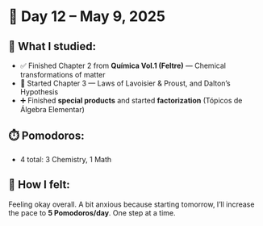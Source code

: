 # 📅 Day 12 – May 9, 2025

## 📘 What I studied:
- ✅ Finished Chapter 2 from **Química Vol.1 (Feltre)** — Chemical transformations of matter  
- 🔬 Started Chapter 3 — Laws of Lavoisier & Proust, and Dalton’s Hypothesis  
- ➕ Finished **special products** and started **factorization** (Tópicos de Álgebra Elementar)

## ⏱️ Pomodoros:
- 4 total: 3 Chemistry, 1 Math

## 🧠 How I felt:
Feeling okay overall. A bit anxious because starting tomorrow, I’ll increase the pace to **5 Pomodoros/day**. One step at a time.
